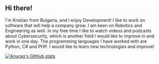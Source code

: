 ## Hi there!

I'm Kristian from Bulgaria, and I enjoy Development! I like to work on software that will help a company grow. I am keen on Robotics and Engineering as well. In my free time I like to watch videos and podcasts about Cybersecurity, which is another field I would like to improve in and work in one day. The programming languages I have worked with are Python, C# and PHP. I would like to learn new technologies and improve!

[![Anurag's GitHub stats](https://github-readme-stats.vercel.app/api?username=KristianLGeorgiev)](https://github.com/anuraghazra/github-readme-stats)

